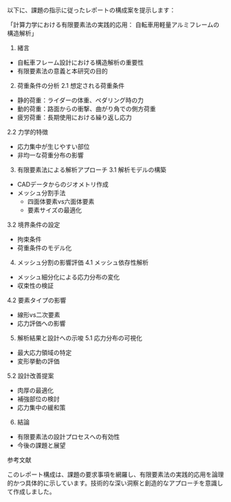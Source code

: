 以下に、課題の指示に従ったレポートの構成案を提示します：

「計算力学における有限要素法の実践的応用：
自転車用軽量アルミフレームの構造解析」

1. 緒言
- 自転車フレーム設計における構造解析の重要性
- 有限要素法の意義と本研究の目的

2. 荷重条件の分析
2.1 想定される荷重条件
- 静的荷重：ライダーの体重、ペダリング時の力
- 動的荷重：路面からの衝撃、曲がり角での側方荷重
- 疲労荷重：長期使用における繰り返し応力

2.2 力学的特徴
- 応力集中が生じやすい部位
- 非均一な荷重分布の影響

3. 有限要素法による解析アプローチ
3.1 解析モデルの構築
- CADデータからのジオメトリ作成
- メッシュ分割手法
  - 四面体要素vs六面体要素
  - 要素サイズの最適化

3.2 境界条件の設定
- 拘束条件
- 荷重条件のモデル化

4. メッシュ分割の影響評価
4.1 メッシュ依存性解析
- メッシュ細分化による応力分布の変化
- 収束性の検証

4.2 要素タイプの影響
- 線形vs二次要素
- 応力評価への影響

5. 解析結果と設計への示唆
5.1 応力分布の可視化
- 最大応力領域の特定
- 変形挙動の評価

5.2 設計改善提案
- 肉厚の最適化
- 補強部位の検討
- 応力集中の緩和策

6. 結論
- 有限要素法の設計プロセスへの有効性
- 今後の課題と展望

参考文献

このレポート構成は、課題の要求事項を網羅し、有限要素法の実践的応用を論理的かつ具体的に示しています。技術的な深い洞察と創造的なアプローチを意識して作成しました。